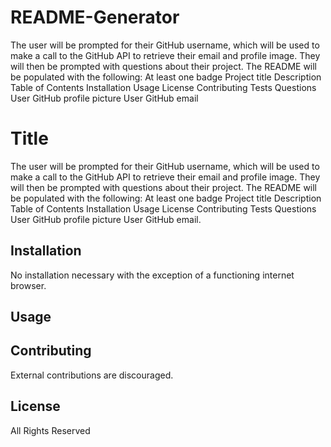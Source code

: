 # README-Generator
The user will be prompted for their GitHub username, which will be used to make a call to the GitHub API to retrieve their email and profile image. They will then be prompted with questions about their project. The README will be populated with the following:  At least one badge Project title Description Table of Contents Installation Usage License Contributing Tests Questions  User GitHub profile picture User GitHub email
# Title
The user will be prompted for their GitHub username, which will be used to make a call to the GitHub API to retrieve their email and profile image. They will then be prompted with questions about their project. The README will be populated with the following:  At least one badge Project title Description Table of Contents Installation Usage License Contributing Tests Questions  User GitHub profile picture User GitHub email.

## Installation
No installation necessary with the exception of a functioning internet browser.

## Usage

## Contributing
External contributions are discouraged.

## License
All Rights Reserved
